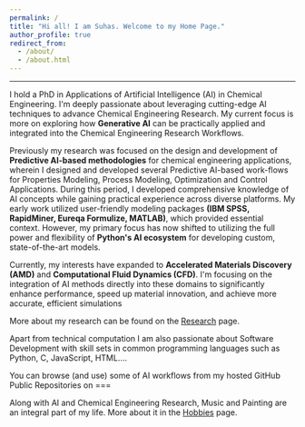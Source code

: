 ```yaml
---
permalink: /
title: "Hi all! I am Suhas. Welcome to my Home Page."
author_profile: true
redirect_from: 
  - /about/
  - /about.html
---
```


---
I hold a PhD in Applications of Artificial Intelligence (AI) in Chemical Engineering. I'm deeply passionate about leveraging cutting-edge AI techniques to advance Chemical Engineering Research. My current focus is more on exploring how <b>Generative AI</b> can be practically applied and integrated into the Chemical Engineering Research Workflows.

Previously my research was focused on the design and development of <b>Predictive AI-based methodologies</b> for chemical engineering applications, wherein I designed and developed several Predictive AI-based work-flows for Properties Modeling, Process Modeling, Optimization and Control Applications. During this period, I developed comprehensive knowledge of AI concepts while gaining practical experience across diverse platforms. My early work utilized user-friendly modeling packages <b>(IBM SPSS, RapidMiner, Eureqa Formulize, MATLAB)</b>, which provided essential context. However, my primary focus has now shifted to utilizing the full power and flexibility of <b>Python's AI ecosystem</b> for developing custom, state-of-the-art models.

Currently, my interests have expanded to <b>Accelerated Materials Discovery (AMD)</b> and <b>Computational Fluid Dynamics (CFD)</b>. I'm focusing on the integration of AI methods directly into these domains to significantly enhance performance, speed up material innovation, and achieve more accurate, efficient simulations

More about my research can be found on the [Research](https://suhasghugare.github.io/publications) page.

Apart from technical computation I am also passionate about Software Development with skill sets in common programming languages such as Python, C, JavaScript, HTML….

You can browse (and use) some of AI workflows from my hosted GitHub Public Repositories on === 

Along with AI and Chemical Engineering Research, Music and Painting are an integral part of my life. More about it in the [Hobbies](https://suhasghugare.github.io/CV) page.

